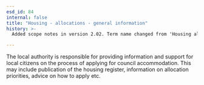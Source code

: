 ```yaml
---
esd_id: 84
internal: false
title: "Housing - allocations - general information"
history: >-
  Added scope notes in version 2.02. Term name changed from 'Housing allocations - general information' to 'Housing - allocations - general information' in version 3.00.

---
```


The local authority is responsible for providing information and support for local citizens on the process of applying for council accommodation.  This may include publication of the housing register, information on allocation priorities, advice on how to apply etc.

